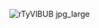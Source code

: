 ![rTyVlBUB jpg_large](https://github.com/user-attachments/assets/6777c7e7-6e14-4ea9-b8f2-f18b8d00b24b)



